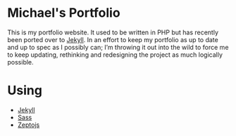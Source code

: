 # Michael's Portfolio
This is my portfolio website. It used to be written in PHP but has recently been
ported over to [Jekyll](https://jekyllrb.com). In an effort to keep my portfolio as
up to date and up to spec as I possibly can; I’m throwing it out into the wild to force me to keep updating, rethinking and redesigning the project as much logically possible.

# Using
- [Jekyll](https://jekyllrb.com)
- [Sass](http://sass-lang.com/)
- [Zeptojs](http://zeptojs.com/)
